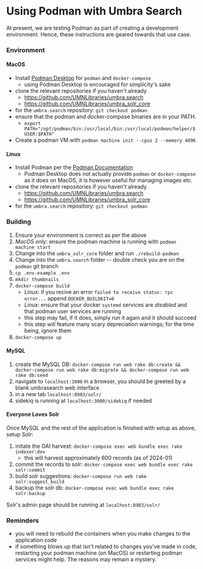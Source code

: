 # Using Podman with Umbra Search

At present, we are testing Podman as part of creating a development environment. Hence, these instructions are geared towards that use case.

### Environment

#### MacOS

- Install [Podman Desktop](https://podman-desktop.io/downloads) for `podman` and `docker-compose`
    - using Podman Desktop is encouraged for simplicity's sake
- clone the relevant repositories if you haven't already
    - https://github.com/UMNLibraries/umbra.search
    - https://github.com/UMNLibraries/umbra_solr_core
- for the `umbra.search` repository: `git checkout podman` 
- ensure that the podman and docker-compose binaries are in your PATH.
    -  `export PATH="/opt/podman/bin:/usr/local/bin:/usr/local/podman/helper/$USER:$PATH"`
- Create a podman VM with `podman machine init --cpus 2 --memory 4096`

#### Linux

- Install Podman per the [Podman Documentation](https://podman.io/docs/installation)
    - Podman Desktop does not actually provide `podman` or `docker-compose` as it does on MacOS, it is however useful for managing images etc.
- clone the relevant repositories if you haven't already
    - https://github.com/UMNLibraries/umbra.search
    - https://github.com/UMNLibraries/umbra_solr_core
- for the `umbra.search` repository: `git checkout podman` 

### Building

1. Ensure your environment is correct as per the above
2. _MacOS only_: ensure the podman machine is running with `podman machine start`
3. Change into the `umbra_solr_core` folder and run `./rebuild-podman`
4. Change into the `umbra.search` folder -- double check you are on the `podman` git branch
5. `cp .env-example .env`
6. `mkdir thumbnails`
7. `docker-compose build`
    - _Linux_: if you recive an error `failed to receive status: rpc error...` append `DOCKER_BUILDKIT=0` 
    - _Linux_: ensure that your docker `systemd` services are _disabled_ and that podman user services are running
    - this step may fail, if it does, simply run it again and it should succeed
    - this step will feature many scary depreciation warnings; for the time being, ignore them
8. `docker-compose up`

#### MySQL

1. create the MySQL DB: `docker-compose run web rake db:create && docker-compose run web rake db:migrate && docker-compose run web rake db:seed`
2. navigate to `localhost:3000` in a browser, you should be greeted by a blank umbrasearch web interface
3. in a new tab `localhost:8983/solr/`
4. sidekiq is running at `localhost:3000/sidekiq` if needed

#### Everyone Loves Solr

Once MySQL and the rest of the application is finished with setup as above, setup Solr:

1. initate the OAI harvest: `docker-compose exec web bundle exec rake indexer:dev`
    - this will harvest approximately 600 records (as of 2024-01)
2. commit the records to solr: `docker-compose exec web bundle exec rake solr:commit`
3. build solr suggestions: `docker-compose run web rake solr:suggest_build`
4. backup the solr db: `docker-compose exec web bundle exec rake solr:backup`

Solr's admin page should be running at `localhost:8983/solr/`
 
### Reminders

- you will need to rebuild the containers when you make changes to the application code
- if something blows up that isn't related to changes you've made in code, restarting your podman machine (on MacOS) or restarting podman services might help. The reasons may remain a mystery.
